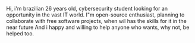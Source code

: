 Hi, i'm brazilian 26 years old, cybersecurity student looking for an opportunity in the vast IT world.
I"m open-source enthusiast, planning to collaborate with free software projects, when wil has the skills for it in the near future
And i happy and willing to help anyone who wants, why not, be helped too.
